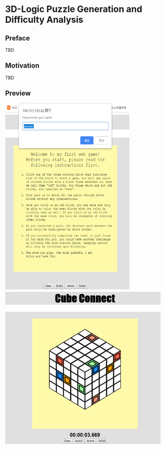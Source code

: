 # 3D-Logic Puzzle Generation and Difficulty Analysis
## Preface
TBD
## Motivation
TBD
## Preview
<img src="i1.png" width="400" height="600"/> <img src="i2.png" width="500" height="500"/>
